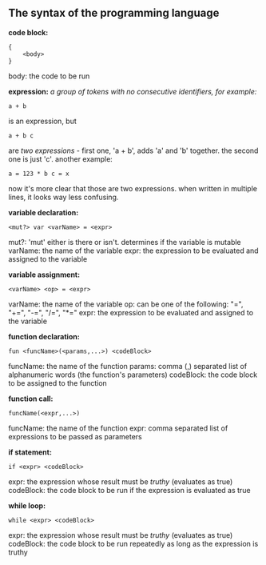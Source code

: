 ## The syntax of the programming language

**code block:**
```
{
    <body>
}
```
body: the code to be run

**expression:**
*a group of tokens with no consecutive identifiers, for example:*
```
a + b
```
is an expression, but
```
a + b c
```
are *two expressions* - first one, 'a + b', adds 'a' and 'b' together. the second one is just 'c'. another example:
```
a = 123 * b c = x
```
now it's more clear that those are two expressions. when written in multiple lines, it looks way less confusing.


**variable declaration:**
```
<mut?> var <varName> = <expr>
```
mut?: 'mut' either is there or isn't. determines if the variable is mutable
varName: the name of the variable
expr: the expression to be evaluated and assigned to the variable

**variable assignment:**
```
<varName> <op> = <expr>
```
varName: the name of the variable
op: can be one of the following: "=", "+=", "-=", "/=", "*="
expr: the expression to be evaluated and assigned to the variable

**function declaration:**
```
fun <funcName>(<params,...>) <codeBlock>
```
funcName: the name of the function
params: comma (,) separated list of alphanumeric words (the function's parameters)
codeBlock: the code block to be assigned to the function

**function call:**
```
funcName(<expr,...>)
```
funcName: the name of the function
expr: comma separated list of expressions to be passed as parameters

**if statement:**
```
if <expr> <codeBlock>
```
expr: the expression whose result must be *truthy* (evaluates as true)
codeBlock: the code block to be run if the expression is evaluated as true

**while loop:**
```
while <expr> <codeBlock>
```
expr: the expression whose result must be *truthy* (evaluates as true)
codeBlock: the code block to be run repeatedly as long as the expression is truthy
